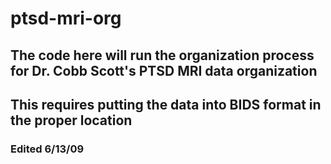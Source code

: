 # ptsd-mri-org

## The code here will run the organization process for Dr. Cobb Scott's PTSD MRI data organization
## This requires putting the data into BIDS format in the proper location

### Edited 6/13/09


